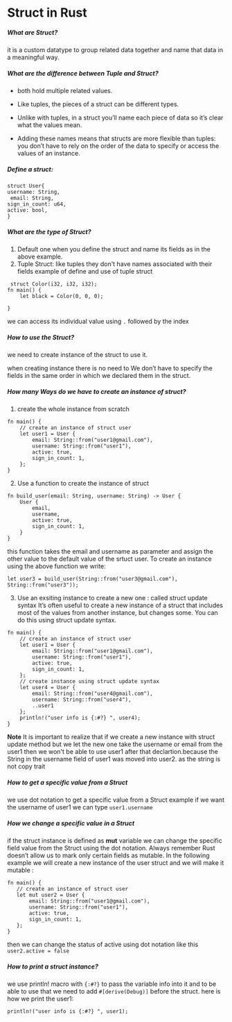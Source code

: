 # Struct in Rust

##### What are Struct?

it is a custom datatype to group related data together and name that data in a meaningful way.

##### What are the difference between Tuple and Struct?

- both hold multiple related values.

- Like tuples, the pieces of a struct can be different types.
- Unlike with tuples, in a struct you’ll name each piece of data so it’s clear what the values mean.
- Adding these names means that structs are more flexible than tuples: you don’t have to rely on the order of the data to specify or access the values of an instance.

##### Define a struct:

```
struct User{
username: String,
 email: String,
sign_in_count: u64,
active: bool,
}
```

##### What are the type of Struct?

1. Default one when you define the struct and name its fields as in the above example.
2. Tuple Struct: like tuples they don't have names associated with their fields
   example of define and use of tuple struct

```
 struct Color(i32, i32, i32);
fn main() {
    let black = Color(0, 0, 0);

}
```

we can access its individual value using `.` followed by the index

##### How to use the Struct?

we need to create instance of the struct to use it.

when creating instance there is no need to We don’t have to specify the fields in the same order in which we declared them in the struct.

##### How many Ways do we have to create an instance of struct?

1. create the whole instance from scratch

```
fn main() {
    // create an instance of struct user
    let user1 = User {
        email: String::from("user1@gmail.com"),
        username: String::from("user1"),
        active: true,
        sign_in_count: 1,
    };
}
```

2. Use a function to create the instance of struct

```
fn build_user(email: String, username: String) -> User {
    User {
        email,
        username,
        active: true,
        sign_in_count: 1,
    }
}

```

this function takes the email and username as parameter and assign the other value to the default value of the srtuct user.
To create an instance using the above function we write:

```
let user3 = build_user(String::from("user3@gmail.com"), String::from("user3"));

```

3. Use an exsiting instance to create a new one : called struct update syntax
   It’s often useful to create a new instance of a struct that includes most of the values from another instance, but changes some. You can do this using struct update syntax.

```
fn main() {
    // create an instance of struct user
    let user1 = User {
        email: String::from("user1@gmail.com"),
        username: String::from("user1"),
        active: true,
        sign_in_count: 1,
    };
    // create instance using struct update syntax
    let user4 = User {
        email: String::from("user4@gmail.com"),
        username: String::from("user4"),
        ..user1
    };
    println!("user info is {:#?} ", user4);
}
```

**Note**
It is important to realize that if we create a new instance with struct update method but we let the new one take the username or email from the user1 then we won't be able to use user1 after that declartion.because the String in the username field of user1 was moved into user2. as the string is not copy trait

##### How to get a specific value from a Struct

we use dot notation to get a specific value from a Struct
example if we want the username of user1 we can type `user1.username`

##### How we change a specific value in a Struct

if the struct instance is defined as **mut** variable we can change the specific field value from the Struct using the dot notation. Always remember Rust doesn’t allow us to mark only certain fields as mutable.
In the following example we will create a new instance of the user struct and we will make it mutable :

```
fn main() {
   // create an instance of struct user
   let mut user2 = User {
       email: String::from("user1@gmail.com"),
       username: String::from("user1"),
       active: true,
       sign_in_count: 1,
   };
}
```

then we can change the status of active using dot notation like this `user2.active = false`

##### How to print a struct instance?

we use println! macro with `{:#?}` to pass the variable info into it
and to be able to use that we need to add `#[derive(Debug)]` before the struct. here is how we print the user1:

```
println!("user info is {:#?} ", user1);

```
